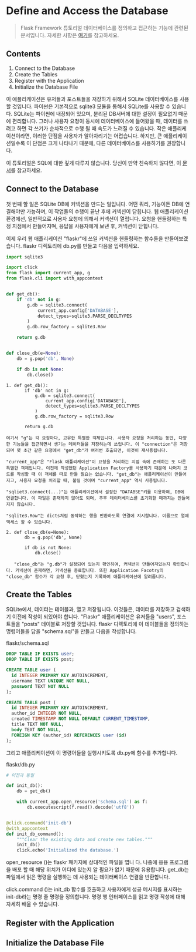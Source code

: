 Define and Access the Database
===============

> Flask Framework 튜토리얼 데이터베이스를 정의하고 접근하는 기능에 관련된 문서입니다.
> 자세한 사항은 [여기](https://flask.palletsprojects.com/en/1.1.x/tutorial/database/)를 참고하세요.

Contents
-----------

1. Connect to the Database
2. Create the Tables
3. Register with the Application
4. Initialize the Database File

이 애플리케이션은 유저들과 포스트들을 저장하기 위해서 SQLite 데이터베이스를 사용할 것입니다. 파이썬은 기본적으로 sqlite3 모듈을 통해서 SQLite를 사용할 수 있습니다. SQLite는 파이썬에 내장되어 있으며, 분리된 DB서버에 대한 설정이 필요없기 때문에 편리합니다. 그러나 사용자 요청이 동시에 데이터베이스에 들어왔을 때, 데이터를 쓰려고 하면 각 쓰기가 순차적으로 수행 될 때 속도가 느려질 수 있습니다. 작은 애플리케이션이라면, 이러한 단점을 사용자가 알아차리기는 어렵습니다. 하지만, 큰 애플리케이션일수록 이 단점은 크게 나타나기 때문에, 다른 데이터베이스를 사용하기를 권장합니다.

이 튜토리얼은 SQL에 대한 깊게 다루지 않습니다. 당신이 만약 친숙하지 않다면, 이 [문서](https://sqlite.org/lang.html)를 참고하세요.


## Connect to the Database

첫 번째 할 일은 SQLite DB에 커넥션을 만드는 일입니다. 어떤 쿼리, 기능이든 DB에 연결해야만 가능하며, 이 작업들의 수행이 끝난 후에 커넥션이 닫힙니다. 웹 애플리케이션 환경에선, 일반적으로 사용자 요청에 의해서 커넥션이 열립니다. 요청을 핸들링하는 특정 지점에서 만들어지며, 응답을 사용자에게 보낸 후, 커넥션이 닫힙니다.

이제 우리 웹 애플리케이션 "flaskr"에 쓰일 커넥션을 핸들링하는 함수들을 만들어보겠습니다. flaskr 디렉토리에 db.py를 만들고 다음을 입력하세요.

```python
import sqlite3

import click
from flask import current_app, g
from flask.cli import with_appcontext


def get_db():
    if 'db' not in g:
        g.db = sqlite3.connect(
            current_app.config['DATABASE'],
            detect_types=sqlite3.PARSE_DECLTYPES
        )
        g.db.row_factory = sqlite3.Row

    return g.db


def close_db(e=None):
    db = g.pop('db', None)

    if db is not None:
        db.close()
```

    1. def get_db():
           if 'db' not in g:
               g.db = sqlite3.connect(
                   current_app.config['DATABASE'],
                   detect_types=sqlite3.PARSE_DECLTYPES
               )
               g.db.row_factory = sqlite3.Row

           return g.db

    여기서 "g"는 각 요청마다, 고유한 특별한 객체입니다. 사용자 요청을 처리하는 동안, 다양한 기능들을 접근하면서 생기는 데이터들을 저장하는데 쓰입니다. 이 "connection"은 저장되며 몇 초간 같은 요청에서 "get_db"가 여러번 호출되면, 이것이 재사용됩니다. 

    "current_app"은 "Flask 애플리케이션"이 요청을 처리하는 지점 속에 존재하는 또 다른 특별한 객체입니다. 이전에 작성했던 Application Factory를 사용하기 때문에 나머지 코드를 작성할 때 이 객체를 따로 만들 필요는 없습니다. "get_db"는 애플리케이션이 만들어지고, 사용자 요청을 처리할 때, 불릴 것이며 "current_app" 역시 사용됩니다.

    "sqliet3.connect(...)"는 애플리케이션에서 설정한 "DATABSE"키를 이용하여, DB에 연결합니다. 이 파일은 존재하지 않아도 되며, 추후 데이터베이스를 초기화할 때까지는 만들어지지 않습니다.

    "sqlite3.Row"는 dicts처럼 동작하는 행을 반환하도록 연결에 지시합니다. 이름으로 열에 액세스 할 수 있습니다.

    2. def close_db(e=None):
           db = g.pop('db', None)

           if db is not None:
               db.close()

       "close_db"는 "g.db"가 설정되어 있는지 확인하여, 커넥션이 만들어져있는지 확인합니다. 커넥션이 존재하면, 커넥션을 종료합니다. 또한 Application Facotry의 "close_db" 함수가 각 요청 후, 닫혔는지 기록하여 애플리케이션에 알려줍니다.


## Create the Tables

SQLite에서, 데이터는 테이블과, 열고 저장됩니다. 이것들은, 데이터를 저장하고 검색하기 이전에 작성이 되있어야 합니다. "Flaskr" 애플리케이션은 유저들을 "users", 포스트들을 "posts" 테이블로 저장할 것입니다. flaskr 디렉토리에 이 테이블들을 정의하는 명령어들을 담을 "schema.sql"을 만들고 다음을 작성합니다. 

flaskr/schema.sql
```sql
DROP TABLE IF EXISTS user;
DROP TABLE IF EXISTS post;

CREATE TABLE user (
  id INTEGER PRIMARY KEY AUTOINCREMENT,
  username TEXT UNIQUE NOT NULL,
  password TEXT NOT NULL
);

CREATE TABLE post (
  id INTEGER PRIMARY KEY AUTOINCREMENT,
  author_id INTEGER NOT NULL,
  created TIMESTAMP NOT NULL DEFAULT CURRENT_TIMESTAMP,
  title TEXT NOT NULL,
  body TEXT NOT NULL,
  FOREIGN KEY (author_id) REFERENCES user (id)
);
```

그리고 애플리케이션이 이 명령어들을 실행시키도록 db.py에 함수를 추가합니다. 

flaskr/db.py
```python
# 이전과 동일

def init_db():
    db = get_db()

    with current_app.open_resource('schema.sql') as f:
        db.executescript(f.read().decode('utf8'))


@click.command('init-db')
@with_appcontext
def init_db_command():
    """Clear the existing data and create new tables."""
    init_db()
    click.echo('Initialized the database.')
```

open_resource ()는 flaskr 패키지에 상대적인 파일을 엽니 다. 나중에 응용 프로그램을 배포 할 때 해당 위치가 어디에 있는지 알 필요가 없기 때문에 유용합니다. get_db는 파일에서 읽은 명령을 실행하는 데 사용되는 데이터베이스 연결을 반환합니다.

click.command ()는 init_db 함수를 호출하고 사용자에게 성공 메시지를 표시하는 init-db라는 명령 줄 명령을 정의합니다. 명령 행 인터페이스를 읽고 명령 작성에 대해 자세히 배울 수 있습니다.


## Register with the Application


## Initialize the Database File


